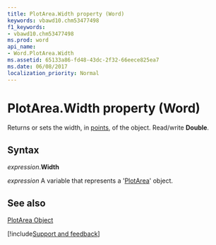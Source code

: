 ```yaml
---
title: PlotArea.Width property (Word)
keywords: vbawd10.chm53477498
f1_keywords:
- vbawd10.chm53477498
ms.prod: word
api_name:
- Word.PlotArea.Width
ms.assetid: 65133a86-fd48-43dc-2f32-66eece825ea7
ms.date: 06/08/2017
localization_priority: Normal
---
```



# PlotArea.Width property (Word)

Returns or sets the width, in [points](../language/glossary/vbe-glossary.md#point), of the object. Read/write  **Double**.


## Syntax

_expression_.**Width**

_expression_ A variable that represents a '[PlotArea](Word.PlotArea.md)' object.


## See also


[PlotArea Object](Word.PlotArea.md)

[!include[Support and feedback](~/includes/feedback-boilerplate.md)]